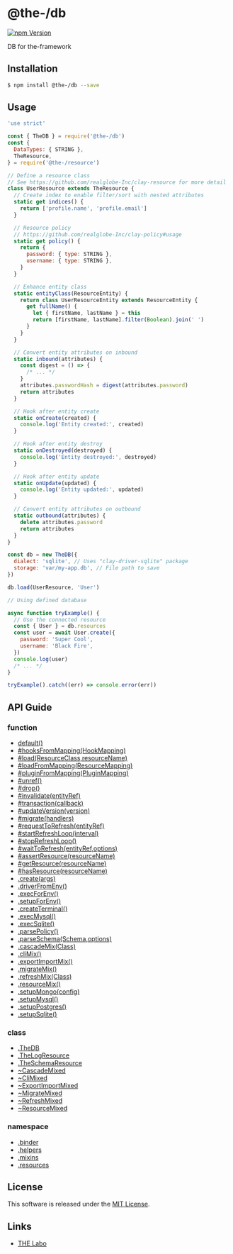 @the-/db
==========

<!---
This file is generated by the-tmpl. Do not update manually.
--->

<!-- Badge Start -->
<a name="badges"></a>

[![npm Version][bd_npm_shield_url]][bd_npm_url]

[bd_repo_url]: https://github.com/the-labo/the
[bd_travis_url]: http://travis-ci.org/the-labo/the
[bd_travis_shield_url]: http://img.shields.io/travis/the-labo/the.svg?style=flat
[bd_travis_com_url]: http://travis-ci.com/the-labo/the
[bd_travis_com_shield_url]: https://api.travis-ci.com/the-labo/the.svg?token=
[bd_license_url]: https://github.com/the-labo/the/blob/master/LICENSE
[bd_npm_url]: http://www.npmjs.org/package/@the-/db
[bd_npm_shield_url]: http://img.shields.io/npm/v/@the-/db.svg?style=flat
[bd_standard_url]: http://standardjs.com/
[bd_standard_shield_url]: https://img.shields.io/badge/code%20style-standard-brightgreen.svg

<!-- Badge End -->


<!-- Description Start -->
<a name="description"></a>

DB for the-framework

<!-- Description End -->


<!-- Overview Start -->
<a name="overview"></a>



<!-- Overview End -->


<!-- Sections Start -->
<a name="sections"></a>

<!-- Section from "doc/readme/01.Installation.md.hbs" Start -->

<a name="section-doc-readme-01-installation-md"></a>

Installation
-----

```bash
$ npm install @the-/db --save
```


<!-- Section from "doc/readme/01.Installation.md.hbs" End -->

<!-- Section from "doc/readme/02.Usage.md.hbs" Start -->

<a name="section-doc-readme-02-usage-md"></a>

Usage
---------

```javascript
'use strict'

const { TheDB } = require('@the-/db')
const {
  DataTypes: { STRING },
  TheResource,
} = require('@the-/resource')

// Define a resource class
// See https://github.com/realglobe-Inc/clay-resource for more detail
class UserResource extends TheResource {
  // Create index to enable filter/sort with nested attributes
  static get indices() {
    return ['profile.name', 'profile.email']
  }

  // Resource policy
  // https://github.com/realglobe-Inc/clay-policy#usage
  static get policy() {
    return {
      password: { type: STRING },
      username: { type: STRING },
    }
  }

  // Enhance entity class
  static entityClass(ResourceEntity) {
    return class UserResourceEntity extends ResourceEntity {
      get fullName() {
        let { firstName, lastName } = this
        return [firstName, lastName].filter(Boolean).join(' ')
      }
    }
  }

  // Convert entity attributes on inbound
  static inbound(attributes) {
    const digest = () => {
      /* ... */
    }
    attributes.passwordHash = digest(attributes.password)
    return attributes
  }

  // Hook after entity create
  static onCreate(created) {
    console.log('Entity created:', created)
  }

  // Hook after entity destroy
  static onDestroyed(destroyed) {
    console.log('Entity destroyed:', destroyed)
  }

  // Hook after entity update
  static onUpdate(updated) {
    console.log('Entity updated:', updated)
  }

  // Convert entity attributes on outbound
  static outbound(attributes) {
    delete attributes.password
    return attributes
  }
}

const db = new TheDB({
  dialect: 'sqlite', // Uses "clay-driver-sqlite" package
  storage: 'var/my-app.db', // File path to save
})

db.load(UserResource, 'User')

// Using defined database

async function tryExample() {
  // Use the connected resource
  const { User } = db.resources
  const user = await User.create({
    password: 'Super Cool',
    username: 'Black Fire',
  })
  console.log(user)
  /* ... */
}

tryExample().catch((err) => console.error(err))

```


<!-- Section from "doc/readme/02.Usage.md.hbs" End -->


<!-- Sections Start -->

<a name="api"></a>

## API Guide

### function
- [default()](./doc/api/api.md#default)
- [#hooksFromMapping(HookMapping)](./doc/api/api.md#module_@the-/db.TheDB#hooksFromMapping)
- [#load(ResourceClass,resourceName)](./doc/api/api.md#module_@the-/db.TheDB#load)
- [#loadFromMapping(ResourceMapping)](./doc/api/api.md#module_@the-/db.TheDB#loadFromMapping)
- [#pluginFromMapping(PluginMapping)](./doc/api/api.md#module_@the-/db.TheDB#pluginFromMapping)
- [#unref()](./doc/api/api.md#module_@the-/db.TheDB#unref)
- [#drop()](./doc/api/api.md#module_@the-/db.TheDB#drop)
- [#invalidate(entityRef)](./doc/api/api.md#module_@the-/db.TheDB#invalidate)
- [#transaction(callback)](./doc/api/api.md#module_@the-/db.TheDB#transaction)
- [#updateVersion(version)](./doc/api/api.md#module_@the-/db.TheDB#updateVersion)
- [#migrate(handlers)](./doc/api/api.md#module_@the-/db~MigrateMixed#migrate)
- [#requestToRefresh(entityRef)](./doc/api/api.md#module_@the-/db.refreshMix~RefreshMixed#requestToRefresh)
- [#startRefreshLoop(interval)](./doc/api/api.md#module_@the-/db.refreshMix~RefreshMixed#startRefreshLoop)
- [#stopRefreshLoop()](./doc/api/api.md#module_@the-/db.refreshMix~RefreshMixed#stopRefreshLoop)
- [#waitToRefresh(entityRef,options)](./doc/api/api.md#module_@the-/db.refreshMix~RefreshMixed#waitToRefresh)
- [#assertResource(resourceName)](./doc/api/api.md#module_@the-/db.resourceMix~ResourceMixed#assertResource)
- [#getResource(resourceName)](./doc/api/api.md#module_@the-/db.resourceMix~ResourceMixed#getResource)
- [#hasResource(resourceName)](./doc/api/api.md#module_@the-/db.resourceMix~ResourceMixed#hasResource)
- [.create(args)](./doc/api/api.md#module_@the-/db.create)
- [.driverFromEnv()](./doc/api/api.md#module_@the-/db.driverFromEnv)
- [.execForEnv()](./doc/api/api.md#module_@the-/db.execForEnv)
- [.setupForEnv()](./doc/api/api.md#module_@the-/db.setupForEnv)
- [.createTerminal()](./doc/api/api.md#module_@the-/db.helpers.createTerminal)
- [.execMysql()](./doc/api/api.md#module_@the-/db.helpers.execMysql)
- [.execSqlite()](./doc/api/api.md#module_@the-/db.helpers.execSqlite)
- [.parsePolicy()](./doc/api/api.md#execSqlite.parsePolicy)
- [.parseSchema(Schema,options)](./doc/api/api.md#module_@the-/db.helpers.parseSchema)
- [.cascadeMix(Class)](./doc/api/api.md#module_@the-/db.cascadeMix)
- [.cliMix()](./doc/api/api.md#module_@the-/db.cliMix)
- [.exportImportMix()](./doc/api/api.md#module_@the-/db.exportImportMix)
- [.migrateMix()](./doc/api/api.md#module_@the-/db.migrateMix)
- [.refreshMix(Class)](./doc/api/api.md#module_@the-/db.refreshMix)
- [.resourceMix()](./doc/api/api.md#module_@the-/db.resourceMix)
- [.setupMongo(config)](./doc/api/api.md#module_@the-/db.setup.setupMongo)
- [.setupMysql()](./doc/api/api.md#module_@the-/db.setup.setupMysql)
- [.setupPostgres()](./doc/api/api.md#module_@the-/db.setup.setupPostgres)
- [.setupSqlite()](./doc/api/api.md#module_@the-/db.setup.setupSqlite)
### class
- [.TheDB](./doc/api/api.md#module_@the-/db.TheDB)
- [.TheLogResource](./doc/api/api.md#module_@the-/db.TheLogResource)
- [.TheSchemaResource](./doc/api/api.md#module_@the-/db.TheSchemaResource)
- [~CascadeMixed](./doc/api/api.md#module_@the-/db.cascadeMix~CascadeMixed)
- [~CliMixed](./doc/api/api.md#module_@the-/db.cliMix~CliMixed)
- [~ExportImportMixed](./doc/api/api.md#module_@the-/db~ExportImportMixed)
- [~MigrateMixed](./doc/api/api.md#module_@the-/db~MigrateMixed)
- [~RefreshMixed](./doc/api/api.md#module_@the-/db.refreshMix~RefreshMixed)
- [~ResourceMixed](./doc/api/api.md#module_@the-/db.resourceMix~ResourceMixed)
### namespace
- [.binder](./doc/api/api.md#module_@the-/db.helpers.binder)
- [.helpers](./doc/api/api.md#module_@the-/db.helpers)
- [.mixins](./doc/api/api.md#module_@the-/db.mixins)
- [.resources](./doc/api/api.md#module_@the-/db.resources)

<!-- LICENSE Start -->
<a name="license"></a>

License
-------
This software is released under the [MIT License](https://github.com/the-labo/the/blob/master/LICENSE).

<!-- LICENSE End -->


<!-- Links Start -->
<a name="links"></a>

Links
------

+ [THE Labo][the_labo_url]

[the_labo_url]: https://github.com/the-labo

<!-- Links End -->
